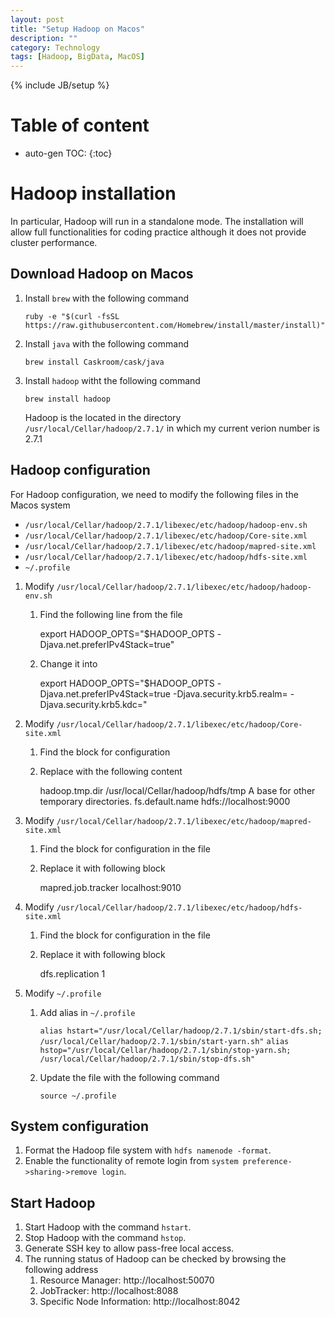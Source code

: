 ```yaml
---
layout: post
title: "Setup Hadoop on Macos"
description: ""
category: Technology
tags: [Hadoop, BigData, MacOS]
---
```

{% include JB/setup %}


# Table of content
* auto-gen TOC:
{:toc}

# Hadoop installation

In particular, Hadoop will run in a standalone mode. The installation will allow full functionalities for coding practice although it does not provide cluster performance.

## Download Hadoop on Macos

1. Install `brew` with the following command

   `ruby -e "$(curl -fsSL https://raw.githubusercontent.com/Homebrew/install/master/install)"`

1. Install `java` with the following command

   `brew install Caskroom/cask/java`

1. Install `hadoop` witht the following command

   `brew install hadoop`

   Hadoop is the located in the directory ` /usr/local/Cellar/hadoop/2.7.1/` in which my current verion number is 2.7.1

## Hadoop configuration

For Hadoop configuration, we need to modify the following files in the Macos system

- `/usr/local/Cellar/hadoop/2.7.1/libexec/etc/hadoop/hadoop-env.sh`
- `/usr/local/Cellar/hadoop/2.7.1/libexec/etc/hadoop/Core-site.xml`
- `/usr/local/Cellar/hadoop/2.7.1/libexec/etc/hadoop/mapred-site.xml`
- `/usr/local/Cellar/hadoop/2.7.1/libexec/etc/hadoop/hdfs-site.xml`
- `~/.profile`

1. Modify `/usr/local/Cellar/hadoop/2.7.1/libexec/etc/hadoop/hadoop-env.sh`
   1. Find the following line from the file

      	export HADOOP_OPTS="$HADOOP_OPTS -Djava.net.preferIPv4Stack=true"

   1. Change it into 

      	export HADOOP_OPTS="$HADOOP_OPTS -Djava.net.preferIPv4Stack=true -Djava.security.krb5.realm= -Djava.security.krb5.kdc="

1. Modify `/usr/local/Cellar/hadoop/2.7.1/libexec/etc/hadoop/Core-site.xml`
   1. Find the block for configuration

      	<configuration>
      	</configuration>

   1. Replace with the following content

      	<configuration>
      		<property>
      			<name>hadoop.tmp.dir</name>
      			<value>/usr/local/Cellar/hadoop/hdfs/tmp</value>
      			<description>A base for other temporary directories.</description>
      			</property>
      			<property>
      			<name>fs.default.name</name>                                     
      			<value>hdfs://localhost:9000</value>                             
      		</property> 
      	</configuration>

1. Modify `/usr/local/Cellar/hadoop/2.7.1/libexec/etc/hadoop/mapred-site.xml`
   1. Find the block for configuration in the file

      	<configuration>
      	</configuration>

   1. Replace it with following block

      	<configuration>
      		<property>
      			<name>mapred.job.tracker</name>
      			<value>localhost:9010</value>
      		</property>
      	</configuration>

1. Modify `/usr/local/Cellar/hadoop/2.7.1/libexec/etc/hadoop/hdfs-site.xml`
   1. Find the block for configuration in the file

      	<configuration>
      	</configuration>

   1. Replace it with following block

      	<configuration>
      		<property>
      			<name>dfs.replication</name>
      			<value>1</value>
      		</property>
      	</configuration>

1. Modify `~/.profile`
   1. Add alias in `~/.profile`

      `alias hstart="/usr/local/Cellar/hadoop/2.7.1/sbin/start-dfs.sh;`
      `/usr/local/Cellar/hadoop/2.7.1/sbin/start-yarn.sh"`
      `alias hstop="/usr/local/Cellar/hadoop/2.7.1/sbin/stop-yarn.sh;`
      `/usr/local/Cellar/hadoop/2.7.1/sbin/stop-dfs.sh"`

   1. Update the file with the following command

      `source ~/.profile`

## System configuration

1. Format the Hadoop file system with `hdfs namenode -format`.
1. Enable the functionality of remote login from `system preference->sharing->remove login`.

## Start Hadoop

1. Start Hadoop with the command `hstart`.
1. Stop Hadoop with the command `hstop`.
1. Generate SSH key to allow pass-free local access.
1. The running status of Hadoop can be checked by browsing the following address
   1. Resource Manager: http://localhost:50070
   1. JobTracker: http://localhost:8088
   1. Specific Node Information: http://localhost:8042






 
